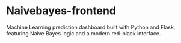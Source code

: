 # Naivebayes-frontend
Machine Learning prediction dashboard built with Python and Flask, featuring Naive Bayes logic and a modern red–black interface.
